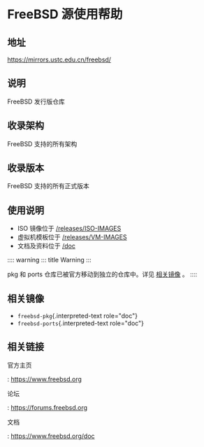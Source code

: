 # FreeBSD 源使用帮助

## 地址

<https://mirrors.ustc.edu.cn/freebsd/>

## 说明

FreeBSD 发行版仓库

## 收录架构

FreeBSD 支持的所有架构

## 收录版本

FreeBSD 支持的所有正式版本

## 使用说明

-   ISO 镜像位于
    [/releases/ISO-IMAGES](http://mirrors.ustc.edu.cn/freebsd/releases/ISO-IMAGES)
-   虚拟机模板位于
    [/releases/VM-IMAGES](http://mirrors.ustc.edu.cn/freebsd/releases/VM-IMAGES)
-   文档及资料位于 [/doc](http://mirrors.ustc.edu.cn/freebsd/doc)

:::: warning
::: title
Warning
:::

pkg 和 ports 仓库已被官方移动到独立的仓库中。详见 [相关镜像](#相关镜像)
。
::::

## 相关镜像

-   `freebsd-pkg`{.interpreted-text role="doc"}
-   `freebsd-ports`{.interpreted-text role="doc"}

## 相关链接

官方主页

:   <https://www.freebsd.org>

论坛

:   <https://forums.freebsd.org>

文档

:   <https://www.freebsd.org/doc>
